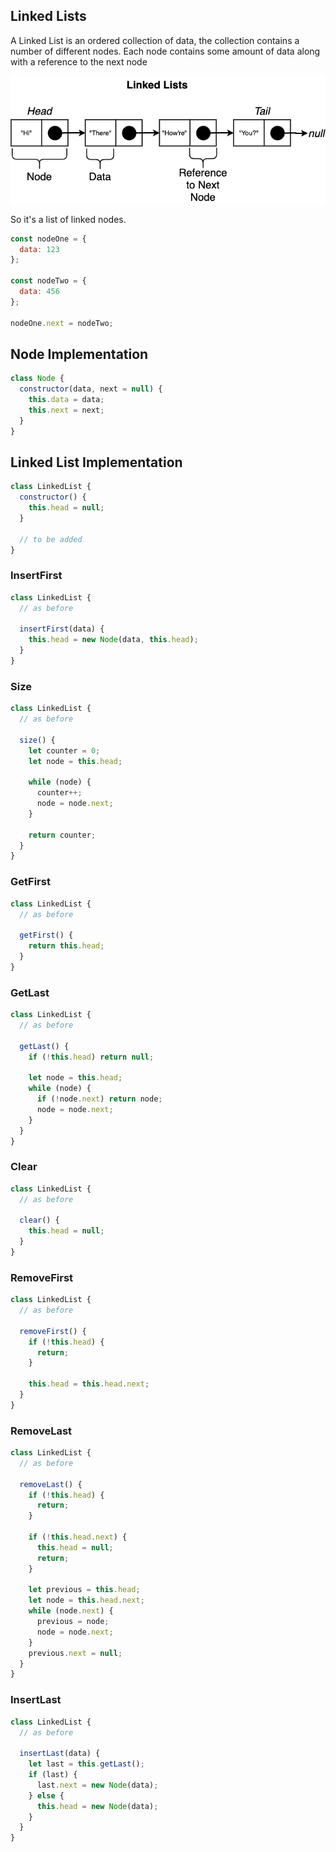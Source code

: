 ## Linked Lists

A Linked List is an ordered collection of data, the collection contains a number of different nodes. Each node contains some amount of data along with a reference to the next node

<img src="./linkedlist.png" alt="linked list" />

So it's a list of linked nodes.

```js
const nodeOne = {
  data: 123
};

const nodeTwo = {
  data: 456
};

nodeOne.next = nodeTwo;
```

## Node Implementation

```js
class Node {
  constructor(data, next = null) {
    this.data = data;
    this.next = next;
  }
}
```

## Linked List Implementation

```js
class LinkedList {
  constructor() {
    this.head = null;
  }

  // to be added
}
```

### InsertFirst

```js
class LinkedList {
  // as before

  insertFirst(data) {
    this.head = new Node(data, this.head);
  }
}
```

### Size

```js
class LinkedList {
  // as before

  size() {
    let counter = 0;
    let node = this.head;

    while (node) {
      counter++;
      node = node.next;
    }

    return counter;
  }
}
```

### GetFirst

```js
class LinkedList {
  // as before

  getFirst() {
    return this.head;
  }
}
```

### GetLast

```js
class LinkedList {
  // as before

  getLast() {
    if (!this.head) return null;

    let node = this.head;
    while (node) {
      if (!node.next) return node;
      node = node.next;
    }
  }
}
```

### Clear

```js
class LinkedList {
  // as before

  clear() {
    this.head = null;
  }
}
```

### RemoveFirst

```js
class LinkedList {
  // as before

  removeFirst() {
    if (!this.head) {
      return;
    }

    this.head = this.head.next;
  }
}
```

### RemoveLast

```js
class LinkedList {
  // as before

  removeLast() {
    if (!this.head) {
      return;
    }

    if (!this.head.next) {
      this.head = null;
      return;
    }

    let previous = this.head;
    let node = this.head.next;
    while (node.next) {
      previous = node;
      node = node.next;
    }
    previous.next = null;
  }
}
```

### InsertLast

```js
class LinkedList {
  // as before

  insertLast(data) {
    let last = this.getLast();
    if (last) {
      last.next = new Node(data);
    } else {
      this.head = new Node(data);
    }
  }
}
```
